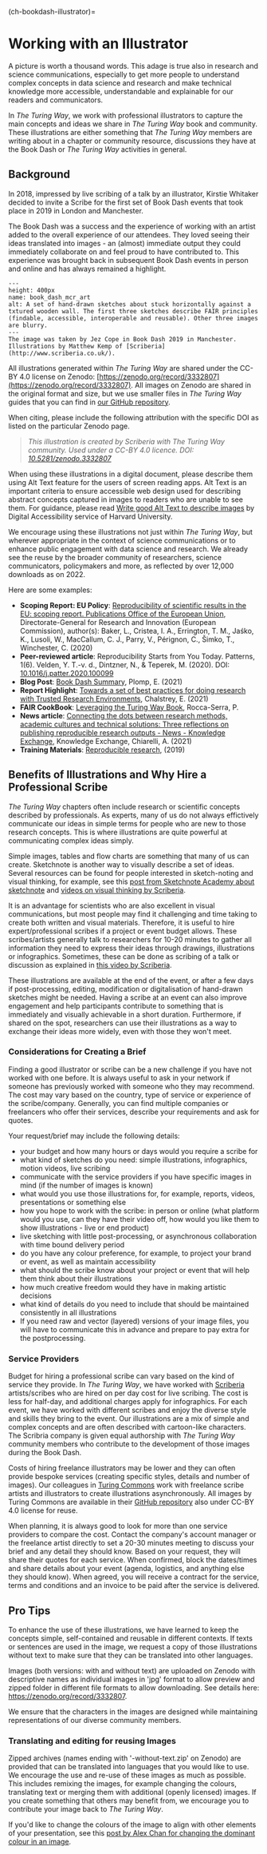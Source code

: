 (ch-bookdash-illustrator)=
# Working with an Illustrator

A picture is worth a thousand words.
This adage is true also in research and science communications, especially to get more people to understand complex concepts in data science and research and make technical knowledge more accessible, understandable and explainable for our readers and communicators.

In *The Turing Way*, we work with professional illustrators to capture the main concepts and ideas we share in *The Turing Way* book and community.
These illustrations are either something that *The Turing Way* members are writing about in a chapter or community resource, discussions they have at the Book Dash or *The Turing Way* activities in general.

## Background

In 2018, impressed by live scribing of a talk by an illustrator, Kirstie Whitaker decided to invite a Scribe for the first set of Book Dash events that took place in 2019 in London and Manchester.

The Book Dash was a success and the experience of working with an artist added to the overall experience of our attendees.
They loved seeing their ideas translated into images - an (almost) immediate output they could immediately collaborate on and feel proud to have contributed to.
This experience was brought back in subsequent Book Dash events in person and online and has always remained a highlight.

```{figure} https://github.com/alan-turing-institute/the-turing-way/raw/main/workshops/book-dash/figures/book_dash_mcr_art.jpg
---
height: 400px
name: book_dash_mcr_art
alt: A set of hand-drawn sketches about stuck horizontally against a txtured wooden wall. The first three sketches describe FAIR principles (findable, accessible, interoperable and reusable). Other three images are blurry.
---
The image was taken by Jez Cope in Book Dash 2019 in Manchester. Illustrations by Matthew Kemp of [Scriberia](http://www.scriberia.co.uk/).
```

All illustrations generated within *The Turing Way* are shared under the CC-BY 4.0 license on Zenodo: [https://zenodo.org/record/3332807](https://zenodo.org/record/3332807).
All images on Zenodo are shared in the original format and size, but we use smaller files in *The Turing Way* guides that you can find in [our GitHub repository](https://github.com/alan-turing-institute/the-turing-way/tree/main/book/website/figures).

When citing, please include the following attribution with the specific DOI as listed on the particular Zenodo page.
> _This illustration is created by Scriberia with The Turing Way community. Used under a CC-BY 4.0 licence. DOI: [10.5281/zenodo.3332807](https://doi.org/10.5281/zenodo.3332807)_

When using these illustrations in a digital document, please describe them using Alt Text feature for the users of screen reading apps.
Alt Text is an important criteria to ensure accessible web design used for describing abstract concepts captured in images to readers who are unable to see them.
For guidance, please read [Write good Alt Text to describe images](https://accessibility.huit.harvard.edu/describe-content-images) by Digital Accessibility service of Harvard University.

We encourage using these illustrations not just within *The Turing Way*, but wherever appropriate in the context of science communications or to enhance public engagement with data science and research.
We already see the reuse by the broader community of researchers, science communicators, policymakers and more, as reflected by over 12,000 downloads as on 2022.

Here are some examples:
- **Scoping Report: EU Policy**: [Reproducibility of scientific results in the EU: scoping report. Publications Office of the European Union](https://op.europa.eu/en/publication-detail/-/publication/6bc538ad-344f-11eb-b27b-01aa75ed71a1),  Directorate-General for Research and Innovation (European Commission), author(s): Baker, L., Cristea, I. A., Errington, T. M., Jaśko, K., Lusoli, W., MacCallum, C. J., Parry, V.,  Pérignon, C.,  Šimko, T.,  Winchester, C. (2020)
- **Peer-reviewed article**: Reproducibility Starts from You Today. Patterns, 1(6). Velden, Y. T.-v. d., Dintzner, N., & Teperek, M. (2020). DOI: [10.1016/j.patter.2020.100099](https://www.ncbi.nlm.nih.gov/pmc/articles/PMC7660441/)
- **Blog Post**: [Book Dash Summary](https://www.google.com/url?sa=t&rct=j&q=&esrc=s&source=web&cd=&cad=rja&uact=8&ved=2ahUKEwijiPi8qfv4AhWFRsAKHW8xDYoQFnoECB8QAQ&url=https%3A%2F%2Fopenworking.wordpress.com%2F2021%2F11%2F18%2Fthe-turing-way-book-dash-online%2F&usg=AOvVaw17LCopsA1XNyTtq109acnq), Plomp, E. (2021)
- **Report Highlight**: [Towards a set of best practices for doing research with Trusted Research Environments](https://popdatasci.swan.ac.uk/towards-a-set-of-best-practices-for-doing-research-with-trusted-research-environments), Chalstrey, E. (2021)
- **FAIR CookBook**: [Leveraging the Turing Way Book](https://faircookbook.elixir-europe.org/content/recipes/afterword/the-turing-way.html), Rocca-Serra, P.
- **News article**: [Connecting the dots between research methods, academic cultures and technical solutions: Three reflections on publishing reproducible research outputs - News - Knowledge Exchange](https://www.knowledge-exchange.info/news/articles/29-01-2021), Knowledge Exchange, Chiarelli, A. (2021)
- **Training Materials**: [Reproducible research](https://eglerean.github.io/reproducible-research/03-sharing), (2019)

## Benefits of Illustrations and Why Hire a Professional Scribe

*The Turing Way* chapters often include research or scientific concepts described by professionals. 
As experts, many of us do not always effictively communicate our ideas in simple terms for people who are new to those research concepts. 
This is where illustrations are quite powerful at communicating complex ideas simply.

Simple images, tables and flow charts are something that many of us can create. 
Sketchnote is another way to visually describe a set of ideas. 
Several resources can be found for people interested in sketch-noting and visual thinking, for example, see this [post from Sketchnote Academy about sketchnote](https://sketchnoteacademy.com/what-is-sketchnoting/) and [videos on visual thinking by Scriberia](https://www.youtube.com/watch?v=-Owxi2QNjlI).

It is an advantage for scientists who are also excellent in visual communications, but most people may find it challenging and time taking to create both written and visual materials. 
Therefore, it is useful to hire expert/professional scribes if a project or event budget allows. 
These scribes/artists generally talk to researchers for 10-20 minutes to gather all information they need to express their ideas through drawings, illustrations or infographics. 
Sometimes, these can be done as scribing of a talk or discussion as explained in [this video by Scriberia](https://www.youtube.com/watch?v=LjrtKaZVEio). 

These illustrations are available at the end of the event, or after a few days if post-processing, editing, modification or digitalisation of hand-drawn sketches might be needed.
Having a scribe at an event can also improve engagement and help participants contribute to something that is immediately and visually achievable in a short duration. 
Furthermore, if shared on the spot, researchers can use their illustrations as a way to exchange their ideas more widely, even with those they won't meet.

### Considerations for Creating a Brief

Finding a good illustrator or scribe can be a new challenge if you have not worked with one before. 
It is always useful to ask in your network if someone has previously worked with someone who they may recommend. The cost may vary based on the country, type of service or experience of the scribe/company. 
Generally, you can find multiple companies or freelancers who offer their services, describe your requirements and ask for quotes. 

Your request/brief may include the following details:
- your budget and how many hours or days would you require a scribe for
- what kind of sketches do you need: simple illustrations, infographics, motion videos, live scribing
- communicate with the service providers if you have specific images in mind (if the number of images is known)
- what would you use those illustrations for, for example, reports, videos, presentations or something else
- how you hope to work with the scribe: in person or online (what platform would you use, can they have their video off, how would you like them to show illustrations - live or end product)
- live sketching with little post-processing, or asynchronous collaboration with time bound delivery period
- do you have any colour preference, for example, to project your brand or event, as well as maintain accessibility
- what should the scribe know about your project or event that will help them think about their illustrations
- how much creative freedom would they have in making artistic decisions
- what kind of details do you need to include that should be maintained consistently in all illustrations
- If you need raw and vector (layered) versions of your image files, you will have to communicate this in advance and prepare to pay extra for the postprocessing.

### Service Providers

Budget for hiring a professional scribe can vary based on the kind of service they provide.
In *The Turing Way*, we have worked with [Scriberia](https://www.scriberia.com/) artists/scribes who are hired on per day cost for live scribing. 
The cost is less for half-day, and additional charges apply for infographics.
For each event, we have worked with different scribes and enjoy the diverse style and skills they bring to the event. 
Our illustrations are a mix of simple and complex concepts and are often described with cartoon-like characters. 
The Scribria company is given equal authorship with *The Turing Way* community members who contribute to the development of those images during the Book Dash. 

Costs of hiring freelance illustrators may be lower and they can often provide bespoke services (creating specific styles, details and number of images).
Our colleagues in [Turing Commons](https://turing-commons.netlify.app/) work with freelance scribe artists and illustrators to create illustrations asynchronously.
All images by Turing Commons are available in their [GitHub repository](https://github.com/alan-turing-institute/ethics-and-rri-resources/tree/main/images) also under CC-BY 4.0 license for reuse.

When planning, it is always good to look for more than one service providers to compare the cost.
Contact the company's account manager or the freelance artist directly to set a 20-30 minutes meeting to discuss your brief and any detail they should know. 
Based on your request, they will share their quotes for each service.
When confirmed, block the dates/times and share details about your event (agenda, logistics, and anything else they should know). 
When agreed, you will receive a contract for the service, terms and conditions and an invoice to be paid after the service is delivered.

## Pro Tips

To enhance the use of these illustrations, we have learned to keep the concepts simple, self-contained and reusable in different contexts. 
If texts or sentences are used in the image, we request a copy of those illustrations without text to make sure that they can be translated into other languages. 

Images (both versions: with and without text) are uploaded on Zenodo with descriptive names as individual images in 'jpg' format to allow preview and zipped folder in different file formats to allow downloading. See details here: https://zenodo.org/record/3332807.

We ensure that the characters in the images are designed while maintaining representations of our diverse community members.

### Translating and editing for reusing Images

Zipped archives (names ending with '-without-text.zip' on Zenodo) are provided that can be translated into languages that you would like to use. 
We encourage the use and re-use of these images as much as possible. 
This includes remixing the images, for example changing the colours, translating text or merging them with additional (openly licensed) images. 
If you create something that others may benefit from, we encourage you to contribute your image back to *The Turing Way*.

If you'd like to change the colours of the image to align with other elements of your presentation, see this [post by Alex Chan for changing the dominant colour in an image](https://alexwlchan.net/2020/02/adjusting-the-dominant-colour-of-an-image/).

